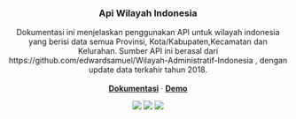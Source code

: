 <div align="center">
  <h3 align="center">Api Wilayah Indonesia</h3>

  <p align="center">
    Dokumentasi ini menjelaskan penggunakan API untuk wilayah indonesia yang berisi data semua Provinsi, Kota/Kabupaten,Kecamatan dan Kelurahan. 
    Sumber API ini berasal dari https://github.com/edwardsamuel/Wilayah-Administratif-Indonesia , dengan update data terkahir tahun 2018.
    <br />
    <br />
    <a href="https://apikuapp.herokuapp.com/"><strong>Dokumentasi</strong></a>
    ·
    <a href="https://apikuapp.herokuapp.com/"><strong>Demo</strong></a>
  </p>
  
  <p>
    <a href="https://www.facebook.com/ardiansah.info" target="blank"><img src="https://img.shields.io/badge/Ardiansah-1877F2?style=flat&logo=facebook&logoColor=white" /></a>
    <a href="ardiansah-info.medium.com" target="blank"><img src="https://img.shields.io/badge/Ardiansah-30302f?style=flat&logo=medium" /></a>
    <a href="www.linkedin.com/in/ardiansah" target="blank"><img src="https://img.shields.io/badge/Ardiansah-0077B5?style=flat&logo=linkedin&logoColor=white" /></a>
</p>
</div>
